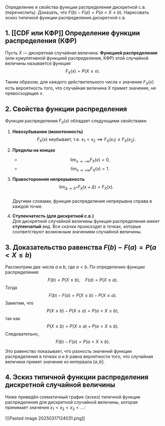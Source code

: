 Определение и свойства функции распределения дискретной с.в. (перечислить). Доказать, что $F(b) - F(a) = P(a < X \le b)$. Нарисовать эскиз типичной функции распределения дискретной с.в.


## 1. [[CDF или КФР]] Определение функции распределения (КФР)

Пусть $X$ — дискретная случайная величина. **Функцией распределения** (или кумулятивной функцией распределения, КФР) этой случайной величины называется функция
$$
F_X(x) = P(X \le x).
$$

Таким образом, для каждого действительного числа $x$ значение $F_X(x)$ есть вероятность того, что случайная величина $X$ примет значение, не превосходящее $x$.

## 2. Свойства функции распределения

Функция распределения $F_X(x)$ обладает следующими свойствами:

1. **Невозубывание (монотонность)**  
   $$F_X(x) \text{ неубывает, т.е. } x_1 < x_2 \implies F_X(x_1) \le F_X(x_2).$$

2. **Пределы на концах**  
   - $$\lim_{x \to -\infty} F_X(x) = 0,$$  
   - $$\lim_{x \to +\infty} F_X(x) = 1.$$

3. **Правосторонняя непрерывность**  
   $$\lim_{\Delta \to 0^+} F_X(x + \Delta) = F_X(x).$$  
   Другими словами, функция распределения непрерывна справа в каждой точке.

4. **Ступенчатость (для дискретной с.в.)**  
   Для дискретной случайной величины функция распределения имеет **ступенчатый** вид. Все скачки происходят в точках, которые соответствуют возможным значениям случайной величины.

## 3. Доказательство равенства $F(b) - F(a) = P(a < X \le b)$

Рассмотрим два числа $a$ и $b$, где $a < b$. По определению функции распределения:
$$
F(b) = P(X \le b), \quad F(a) = P(X \le a).
$$
Тогда
$$
F(b) - F(a) = P(X \le b) - P(X \le a).
$$
Заметим, что
$$
P(X \le b) - P(X \le a) = P(a < X \le b),
$$
так как
$$
P(X \le b) = P(X \le a) + P(a < X \le b).
$$
Следовательно,
$$
F(b) - F(a) = P(a < X \le b).
$$

Это равенство показывает, что разность значений функции распределения в точках $a$ и $b$ равна вероятности того, что случайная величина примет значение из интервала $(a, b]$.

## 4. Эскиз типичной функции распределения дискретной случайной величины

Ниже приведён схематичный график (эскиз) типичной функции распределения для дискретной случайной величины, которая принимает значения $x_1 < x_2 < x_3 < \dots$:

![[Pasted image 20250317124031.png]]

